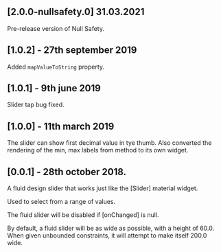 ## [2.0.0-nullsafety.0] 31.03.2021

Pre-release version of Null Safety.

## [1.0.2] - 27th september 2019

Added `mapValueToString` property.

## [1.0.1] - 9th june 2019

Slider tap bug fixed.

## [1.0.0] - 11th march 2019

The slider can show first decimal value in tye thumb.
Also converted the rendering of the min, max labels from method to its own widget.

## [0.0.1] - 28th october 2018.

A fluid design slider that works just like the [Slider] material widget.

Used to select from a range of values.

The fluid slider will be disabled if [onChanged] is null.

By default, a fluid slider will be as wide as possible, with a height of 60.0. When
given unbounded constraints, it will attempt to make itself 200.0 wide.


